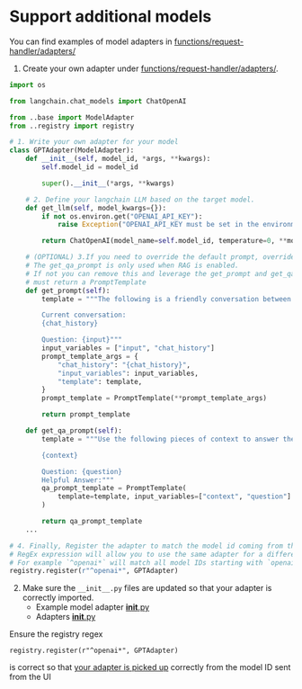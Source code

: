 # Support additional models

You can find examples of model adapters in [functions/request-handler/adapters/](./functions/request-handler/adapters/)


1. Create your own adapter under [functions/request-handler/adapters/](./functions/request-handler/adapters/).

```python
import os

from langchain.chat_models import ChatOpenAI

from ..base import ModelAdapter
from ..registry import registry

# 1. Write your own adapter for your model
class GPTAdapter(ModelAdapter):
    def __init__(self, model_id, *args, **kwargs):
        self.model_id = model_id

        super().__init__(*args, **kwargs)

    # 2. Define your langchain LLM based on the target model.
    def get_llm(self, model_kwargs={}):
        if not os.environ.get("OPENAI_API_KEY"):
            raise Exception("OPENAI_API_KEY must be set in the environment")

        return ChatOpenAI(model_name=self.model_id, temperature=0, **model_kwargs)

    # (OPTIONAL) 3.If you need to override the default prompt, override the get_prompt and get_qa_prompt methods.
    # The get_qa_prompt is only used when RAG is enabled.
    # If not you can remove this and leverage the get_prompt and get_qa_prompts from the base adapater.
    # must return a PromptTemplate
    def get_prompt(self):
        template = """The following is a friendly conversation between a human and an AI. If the AI does not know the answer to a question, it truthfully says it does not know.

        Current conversation:
        {chat_history}

        Question: {input}"""
        input_variables = ["input", "chat_history"]
        prompt_template_args = {
            "chat_history": "{chat_history}",
            "input_variables": input_variables,
            "template": template,
        }
        prompt_template = PromptTemplate(**prompt_template_args)

        return prompt_template

    def get_qa_prompt(self):
        template = """Use the following pieces of context to answer the question at the end. If you don't know the answer, just say that you don't know, don't try to make up an answer.

        {context}

        Question: {question}
        Helpful Answer:"""
        qa_prompt_template = PromptTemplate(
            template=template, input_variables=["context", "question"]
        )

        return qa_prompt_template
    ...

# 4. Finally, Register the adapter to match the model id coming from the select UI
# RegEx expression will allow you to use the same adapter for a different models matching your regex.
# For example `^openai*` will match all model IDs starting with `openai` such `openai.gpt-4`
registry.register(r"^openai*", GPTAdapter)
```

2. Make sure the `__init__.py` files are updated so that your adapter is correctly imported.
   - Example model adapter [__init__.py](./functions/request-handler/adapters/openai/gpt.py)
   - Adapters [__init__.py](./functions/request-handler/adapters/__init__.py)

Ensure the registry regex

```
registry.register(r"^openai*", GPTAdapter)
```

is correct so that [your adapter is picked up](./functions/request-handler/index.py#L74) correctly from the model ID sent from the UI
